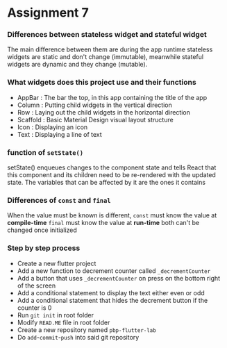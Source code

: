 # Assignment 7

### Differences between stateless widget and stateful widget
The main difference between them are during the app runtime
stateless widgets are static and don't change (immutable), 
meanwhile stateful widgets are dynamic and they change (mutable).

### What widgets does this project use and their functions
- AppBar : The bar the top, in this app containing the title of the app
- Column : Putting child widgets in the vertical direction
- Row : Laying out the child widgets in the horizontal direction
- Scaffold : Basic Material Design visual layout structure
- Icon : Displaying an icon
- Text : Displaying a line of text

### function of `setState()`
setState() enqueues changes to the component state and tells React that this component and its children need to be re-rendered with the updated state.
The variables that can be affected by it are the ones it contains

### Differences of `const` and `final`
When the value must be known is different,
`const` must know the value at **compile-time**
`final` must know the value at **run-time**
both can't be changed once initialized

### Step by step process
- Create a new flutter project
- Add a new function to decrement counter called `_decrementCounter`
- Add a button that uses `_decrementCounter` on press on the bottom right of the screen
- Add a conditional statement to display the text either even or odd
- Add a conditional statement that hides the decrement button if the counter is 0
- Run `git init` in root folder
- Modify `READ.ME` file in root folder
- Create a new repository named `pbp-flutter-lab`
- Do `add`-`commit`-`push` into said git repository